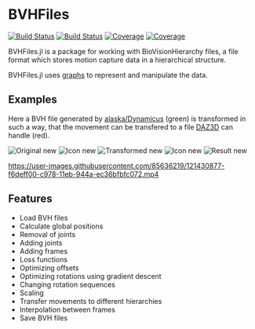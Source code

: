 # BVHFiles

[![Build Status](https://travis-ci.com/CarlBittendorf/BVHFiles.jl.svg?branch=master)](https://travis-ci.com/CarlBittendorf/BVHFiles.jl)
[![Build Status](https://ci.appveyor.com/api/projects/status/github/CarlBittendorf/BVH.jl?svg=true)](https://ci.appveyor.com/project/CarlBittendorf/BVH-jl)
[![Coverage](https://codecov.io/gh/CarlBittendorf/BVH.jl/branch/master/graph/badge.svg)](https://codecov.io/gh/CarlBittendorf/BVH.jl)
[![Coverage](https://coveralls.io/repos/github/CarlBittendorf/BVH.jl/badge.svg?branch=master)](https://coveralls.io/github/CarlBittendorf/BVH.jl?branch=master)

BVHFiles.jl is a package for working with BioVisionHierarchy files, a file format which stores motion capture data in a hierarchical structure. 

BVHFiles.jl uses [graphs](https://github.com/JuliaGraphs/LightGraphs.jl) to represent and manipulate the data.

## Examples

Here a BVH file generated by [alaska/Dynamicus](https://www.ifm-chemnitz.de/produkte/mensch-technik-interaktion/alaskadynamicus/) (green) is transformed in such a way, that the 
movement can be transfered to a file [DAZ3D](https://www.daz3d.com/) can handle (red).

![Original new](https://user-images.githubusercontent.com/85636219/121555428-4b36bd00-ca13-11eb-9ef7-8341cf912ba0.png)
![Icon new](https://user-images.githubusercontent.com/85636219/121555373-3eb26480-ca13-11eb-89e2-074c1e0da9ae.png)
![Transformed new](https://user-images.githubusercontent.com/85636219/121555473-5558bb80-ca13-11eb-9ad7-f23339926045.png)
![Icon new](https://user-images.githubusercontent.com/85636219/121555373-3eb26480-ca13-11eb-89e2-074c1e0da9ae.png)
![Result new](https://user-images.githubusercontent.com/85636219/121555540-630e4100-ca13-11eb-83a6-a258653f5b4b.png)



https://user-images.githubusercontent.com/85636219/121430877-f6deff00-c978-11eb-944a-ec36bfbfc072.mp4


## Features

- Load BVH files
- Calculate global positions
- Removal of joints 
- Adding joints
- Adding frames
- Loss functions
- Optimizing offsets
- Optimizing rotations using gradient descent
- Changing rotation sequences
- Scaling
- Transfer movements to different hierarchies
- Interpolation between frames
- Save BVH files
